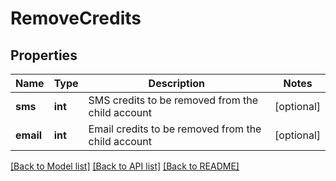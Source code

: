 # RemoveCredits

## Properties
Name | Type | Description | Notes
------------ | ------------- | ------------- | -------------
**sms** | **int** | SMS credits to be removed from the child account | [optional] 
**email** | **int** | Email credits to be removed from the child account | [optional] 

[[Back to Model list]](../README.md#documentation-for-models) [[Back to API list]](../README.md#documentation-for-api-endpoints) [[Back to README]](../README.md)


